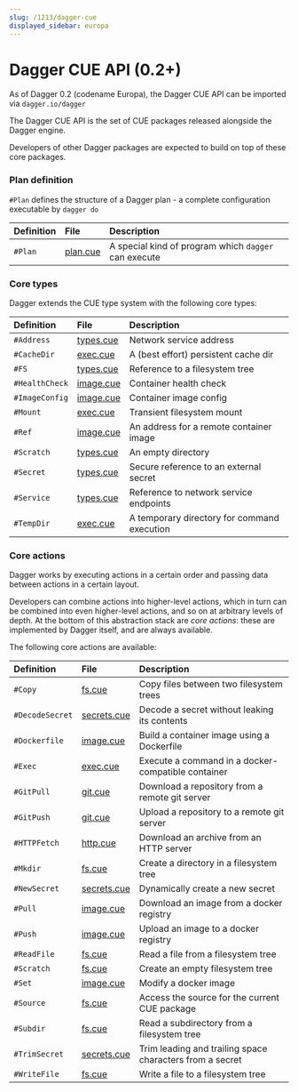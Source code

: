 ```yaml
---
slug: /1213/dagger-cue
displayed_sidebar: europa
---
```


# Dagger CUE API (0.2+)

As of Dagger 0.2 (codename Europa), the Dagger CUE API can be imported via `dagger.io/dagger`

The Dagger CUE API is the set of CUE packages released alongside the Dagger engine.

Developers of other Dagger packages are expected to build on top of these core packages.

### Plan definition

`#Plan` defines the structure of a Dagger plan - a complete configuration executable by `dagger do`

| Definition | File                                                                                   | Description                                          |
| :--        | :--                                                                                    | :--                                                  |
| `#Plan`    | [plan.cue](https://github.com/dagger/dagger/blob/v0.2.0/pkg/dagger.io/dagger/plan.cue) | A special kind of program which `dagger` can execute |

### Core types

Dagger extends the CUE type system with the following core types:

| Definition     | File                                                                                     | Description                                 |
| :--            | :--                                                                                      | :--                                         |
| `#Address`     | [types.cue](https://github.com/dagger/dagger/blob/v0.2.0/pkg/dagger.io/dagger/types.cue) | Network service address                     |
| `#CacheDir`    | [exec.cue](https://github.com/dagger/dagger/blob/v0.2.0/pkg/dagger.io/dagger/exec.cue)   | A (best effort) persistent cache dir        |
| `#FS`          | [types.cue](https://github.com/dagger/dagger/blob/v0.2.0/pkg/dagger.io/dagger/types.cue) | Reference to a filesystem tree              |
| `#HealthCheck` | [image.cue](https://github.com/dagger/dagger/blob/v0.2.0/pkg/dagger.io/dagger/image.cue) | Container health check                      |
| `#ImageConfig` | [image.cue](https://github.com/dagger/dagger/blob/v0.2.0/pkg/dagger.io/dagger/image.cue) | Container image config                      |
| `#Mount`       | [exec.cue](https://github.com/dagger/dagger/blob/v0.2.0/pkg/dagger.io/dagger/exec.cue)   | Transient filesystem mount                  |
| `#Ref`         | [image.cue](https://github.com/dagger/dagger/blob/v0.2.0/pkg/dagger.io/dagger/image.cue) | An address for a remote container image     |
| `#Scratch`     | [types.cue](https://github.com/dagger/dagger/blob/v0.2.0/pkg/dagger.io/dagger/types.cue) | An empty directory                          |
| `#Secret`      | [types.cue](https://github.com/dagger/dagger/blob/v0.2.0/pkg/dagger.io/dagger/types.cue) | Secure reference to an external secret      |
| `#Service`     | [types.cue](https://github.com/dagger/dagger/blob/v0.2.0/pkg/dagger.io/dagger/types.cue) | Reference to network service endpoints      |
| `#TempDir`     | [exec.cue](https://github.com/dagger/dagger/blob/v0.2.0/pkg/dagger.io/dagger/exec.cue)   | A temporary directory for command execution |

### Core actions

Dagger works by executing actions in a certain order and passing data between actions in a certain layout.

Developers can combine actions into higher-level actions, which in turn can be combined into even higher-level actions,
and so on at arbitrary levels of depth. At the bottom of this abstraction stack are *core actions*: these
are implemented by Dagger itself, and are always available.

The following core actions are available:

| Definition      | File                                                                                         | Description                                              |
| :--             | :--                                                                                          | :--                                                      |
| `#Copy`         | [fs.cue](https://github.com/dagger/dagger/blob/v0.2.0/pkg/dagger.io/dagger/fs.cue)           | Copy files between two filesystem trees                  |
| `#DecodeSecret` | [secrets.cue](https://github.com/dagger/dagger/blob/v0.2.0/pkg/dagger.io/dagger/secrets.cue) | Decode a secret without leaking its contents             |
| `#Dockerfile`   | [image.cue](https://github.com/dagger/dagger/blob/v0.2.0/pkg/dagger.io/dagger/image.cue)     | Build a container image using a Dockerfile               |
| `#Exec`         | [exec.cue](https://github.com/dagger/dagger/blob/v0.2.0/pkg/dagger.io/dagger/exec.cue)       | Execute a command in a docker-compatible container       |
| `#GitPull`      | [git.cue](https://github.com/dagger/dagger/blob/v0.2.0/pkg/dagger.io/dagger/git.cue)         | Download a repository from a remote git server           |
| `#GitPush`      | [git.cue](https://github.com/dagger/dagger/blob/v0.2.0/pkg/dagger.io/dagger/git.cue)         | Upload a repository to a remote git server               |
| `#HTTPFetch`    | [http.cue](https://github.com/dagger/dagger/blob/v0.2.0/pkg/dagger.io/dagger/http.cue)       | Download an archive from an HTTP server                  |
| `#Mkdir`        | [fs.cue](https://github.com/dagger/dagger/blob/v0.2.0/pkg/dagger.io/dagger/fs.cue)           | Create a directory in a filesystem tree                  |
| `#NewSecret`    | [secrets.cue](https://github.com/dagger/dagger/blob/v0.2.0/pkg/dagger.io/dagger/secrets.cue) | Dynamically create a new secret                          |
| `#Pull`         | [image.cue](https://github.com/dagger/dagger/blob/v0.2.0/pkg/dagger.io/dagger/image.cue)     | Download an image from a docker registry                 |
| `#Push`         | [image.cue](https://github.com/dagger/dagger/blob/v0.2.0/pkg/dagger.io/dagger/image.cue)     | Upload an image to a docker registry                     |
| `#ReadFile`     | [fs.cue](https://github.com/dagger/dagger/blob/v0.2.0/pkg/dagger.io/dagger/fs.cue)           | Read a file from a filesystem tree                       |
| `#Scratch`      | [fs.cue](https://github.com/dagger/dagger/blob/v0.2.0/pkg/dagger.io/dagger/fs.cue)           | Create an empty filesystem tree                          |
| `#Set`          | [image.cue](https://github.com/dagger/dagger/blob/v0.2.0/pkg/dagger.io/dagger/image.cue)     | Modify a docker image                                    |
| `#Source`       | [fs.cue](https://github.com/dagger/dagger/blob/v0.2.0/pkg/dagger.io/dagger/fs.cue)           | Access the source for the current CUE package            |
| `#Subdir`       | [fs.cue](https://github.com/dagger/dagger/blob/v0.2.0/pkg/dagger.io/dagger/fs.cue)           | Read a subdirectory from a filesystem tree               |
| `#TrimSecret`   | [secrets.cue](https://github.com/dagger/dagger/blob/v0.2.0/pkg/dagger.io/dagger/secrets.cue) | Trim leading and trailing space characters from a secret |
| `#WriteFile`    | [fs.cue](https://github.com/dagger/dagger/blob/v0.2.0/pkg/dagger.io/dagger/fs.cue)           | Write a file to a filesystem tree                        |
